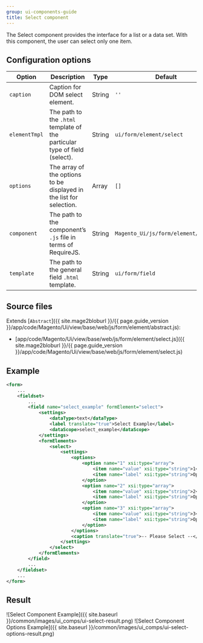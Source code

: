 ```yaml
---
group: ui-components-guide
title: Select component
---
```


The Select component provides the interface for a list or a data set. With this component, the user can select only one item.

## Configuration options

| Option | Description | Type | Default |
| --- | --- | --- | --- |
| `caption` | Caption for DOM select element. | String | `''` |
| `elementTmpl` | The path to the `.html` template of the particular type of field (select). | String | `ui/form/element/select` |
| `options` | The array of the options to be displayed in the list for selection. | Array | `[]` |
| `component` | The path to the component’s `.js` file in terms of RequireJS. | String | `Magento_Ui/js/form/element/select` |
| `template` | The path to the general field `.html` template. | String | `ui/form/field` |

## Source files

Extends [`Abstract`]({{ site.mage2bloburl }}/{{ page.guide_version }}/app/code/Magento/Ui/view/base/web/js/form/element/abstract.js):

-  [app/code/Magento/Ui/view/base/web/js/form/element/select.js]({{ site.mage2bloburl }}/{{ page.guide_version }}/app/code/Magento/Ui/view/base/web/js/form/element/select.js)

## Example

```xml
<form>
    ...
    <fieldset>
        ...
        <field name="select_example" formElement="select">
            <settings>
                <dataType>text</dataType>
                <label translate="true">Select Example</label>
                <dataScope>select_example</dataScope>
            </settings>
            <formElements>
                <select>
                    <settings>
                        <options>
                            <option name="1" xsi:type="array">
                                <item name="value" xsi:type="string">1</item>
                                <item name="label" xsi:type="string">Option #1</item>
                            </option>
                            <option name="2" xsi:type="array">
                                <item name="value" xsi:type="string">2</item>
                                <item name="label" xsi:type="string">Option #2</item>
                            </option>
                            <option name="3" xsi:type="array">
                                <item name="value" xsi:type="string">3</item>
                                <item name="label" xsi:type="string">Option #3</item>
                            </option>
                        </options>
                        <caption translate="true">-- Please Select --</caption>
                    </settings>
                </select>
            </formElements>
        </field>
        ...
    </fieldset>
    ...
</form>
```

## Result

![Select Component Example]({{ site.baseurl }}/common/images/ui_comps/ui-select-result.png)
![Select Component Options Example]({{ site.baseurl }}/common/images/ui_comps/ui-select-options-result.png)

